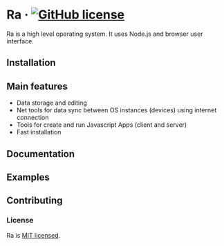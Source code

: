 # Ra &middot; [![GitHub license](https://img.shields.io/badge/license-MIT-blue.svg)](https://github.com/naliferov/radiator/blob/main/LICENSE)

Ra is a high level operating system. It uses Node.js and browser user interface.

## Installation

## Main features
* Data storage and editing
* Net tools for data sync between OS instances (devices) using internet connection
* Tools for create and run Javascript Apps (client and server)
* Fast installation

## Documentation
## Examples
## Contributing
### License

Ra is [MIT licensed](./LICENSE).